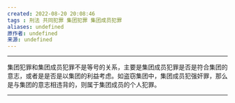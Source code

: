 ```yaml
---
created: 2022-08-20 20:08:46
tags : 刑法 共同犯罪 集团犯罪 集团成员犯罪
aliases: undefined
原作者: undefined
来源: undefined
---
```

---
集团犯罪和集团成员犯罪不是等号的关系，主要是集团成员犯罪是否是符合集团的意志，或者是是否是以集团的利益考虑。如盗窃集团中，集团成员犯强奸罪，那么是与集团的意志相违背的，则属于集团成员的个人犯罪。

---

